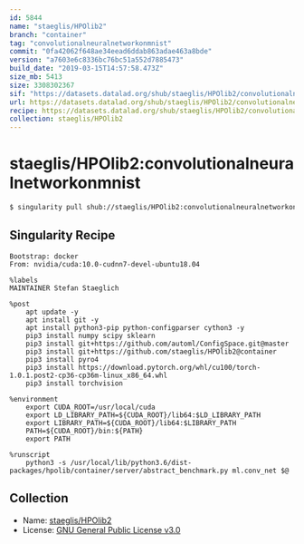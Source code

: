 ```yaml
---
id: 5844
name: "staeglis/HPOlib2"
branch: "container"
tag: "convolutionalneuralnetworkonmnist"
commit: "0fa42062f648ae34eead6ddab863adae463a8bde"
version: "a7603e6c8336bc76bc51a552d7885473"
build_date: "2019-03-15T14:57:58.473Z"
size_mb: 5413
size: 3308302367
sif: "https://datasets.datalad.org/shub/staeglis/HPOlib2/convolutionalneuralnetworkonmnist/2019-03-15-0fa42062-a7603e6c/a7603e6c8336bc76bc51a552d7885473.simg"
url: https://datasets.datalad.org/shub/staeglis/HPOlib2/convolutionalneuralnetworkonmnist/2019-03-15-0fa42062-a7603e6c/
recipe: https://datasets.datalad.org/shub/staeglis/HPOlib2/convolutionalneuralnetworkonmnist/2019-03-15-0fa42062-a7603e6c/Singularity
collection: staeglis/HPOlib2
---
```


# staeglis/HPOlib2:convolutionalneuralnetworkonmnist

```bash
$ singularity pull shub://staeglis/HPOlib2:convolutionalneuralnetworkonmnist
```

## Singularity Recipe

```singularity
Bootstrap: docker
From: nvidia/cuda:10.0-cudnn7-devel-ubuntu18.04

%labels
MAINTAINER Stefan Staeglich

%post
    apt update -y
    apt install git -y
    apt install python3-pip python-configparser cython3 -y
    pip3 install numpy scipy sklearn
    pip3 install git+https://github.com/automl/ConfigSpace.git@master
    pip3 install git+https://github.com/staeglis/HPOlib2@container
    pip3 install pyro4
    pip3 install https://download.pytorch.org/whl/cu100/torch-1.0.1.post2-cp36-cp36m-linux_x86_64.whl
    pip3 install torchvision

%environment
    export CUDA_ROOT=/usr/local/cuda 
    export LD_LIBRARY_PATH=${CUDA_ROOT}/lib64:$LD_LIBRARY_PATH 
    export LIBRARY_PATH=${CUDA_ROOT}/lib64:$LIBRARY_PATH
    PATH=${CUDA_ROOT}/bin:${PATH}
    export PATH

%runscript
    python3 -s /usr/local/lib/python3.6/dist-packages/hpolib/container/server/abstract_benchmark.py ml.conv_net $@
```

## Collection

 - Name: [staeglis/HPOlib2](https://github.com/staeglis/HPOlib2)
 - License: [GNU General Public License v3.0](https://api.github.com/licenses/gpl-3.0)

